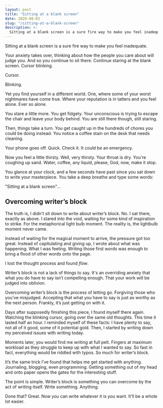```yaml
---
layout: post
title: "Sitting at a blank screen"
date: 2020-08-03
slug: "/sitting-at-a-blank-screen"
description: >-
  Sitting at a blank screen is a sure fire way to make you feel inadequate.
---
```


Sitting at a blank screen is a sure fire way to make you feel inadequate.

Your anxiety takes over, thinking about how the people you care about will judge you. And so you continue to sit there. Continue staring at the blank screen. Cursor blinking.

Cursor.

Blinking.

Yet you find yourself in a different world. One, where some of your worst nightmares have come true. Where your reputation is in tatters and you feel alone. Ever so alone.

You stare a little more. You get fidgety. Your unconscious is trying to escape the chair and leave your body behind. You are still there though, still staring.

Then, things take a turn. You get caught up in the hundreds of chores you could be doing instead.
You notice a coffee stain on the desk that needs cleaning.

Your phone goes off. Quick. Check it. It could be an emergency.

Now you feel a little thirsty. Well, very thirsty. Your throat is dry. You're coughing up sand. Water, coffee, any liquid, please, God, now, make it stop.

You glance at your clock, and a few seconds have past since you sat down to write your masterpiece. You take a deep breathe and type some words:

"Sitting at a blank screen"…

## Overcoming writer’s block

The truth is, I didn't sit down to write about writer’s block. No. I sat there, exactly as above. I stared into the void, waiting for some kind of inspiration to strike. For the metaphorical light bulb moment. The reality is, the lightbulb moment never came.

Instead of waiting for the magical moment to arrive, the pressure got too great. Instead of capitulating and giving up, I wrote about what was happening. What I was feeling. Writing those first words was enough to bring a flood of other words onto the page.

I lost the thought process and found _flow_.

Writer’s block is not a lack of things to say. It's an overriding anxiety that what you do have to say isn’t compelling enough. That your work will be judged into oblivion.

Overcoming writer’s block is the process of letting go. Forgiving those who you’ve misjudged. Accepting that what you have to say is just as worthy as the next person. Frankly, it’s just getting on with it.

Days after supposedly finishing this piece, I found myself there again. Watching the blinking cursor, going over the same old thoughts. This time it lasted half an hour. I reminded myself of these facts: I have plenty to say, not all of it good, some of it potential gold. Then, I started by writing down my perceived issues with writing today.

Moments later, you would find me writing at full pelt. Fingers at maximum workload as they struggle to keep up with what I wanted to say. So fast in fact, everything would be riddled with typos. So much for writer’s block.

It’s the same trick I’ve found that helps me get started with anything. Journaling, blogging, even programming. Getting something out of my head and onto paper opens the gates for the interesting stuff.

The point is simple. Writer’s block is something you can overcome by the act of writing itself. Write something. Anything.

Done that? Great. Now you can write whatever it is you want. It’ll be a whole lot easier.
